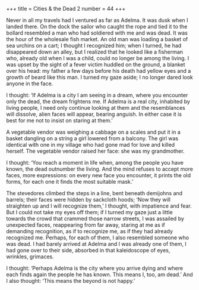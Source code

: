 +++
title = Cities & the Dead 2
number = 44
+++

Never in all my travels had I ventured as far as Adelma. It was dusk when I landed there. On the dock the sailor who caught the rope and tied it to the bollard resembled a man who had soldiered with me and was dead. It was the hour of the wholesale fish market. An old man was loading a basket of sea urchins on a cart; I thought I recognized him; when I turned, he had disappeared down an alley, but I realized that he looked like a fisherman who, already old when I was a child, could no longer be among the living. I was upset by the sight of a fever victim huddled on the ground, a blanket over his head: my father a few days before his death had yellow eyes and a growth of beard like this man. I turned my gaze aside; I no longer dared look anyone in the face.

I thought: ‘If Adelma is a city I am seeing in a dream, where you encounter only the dead, the dream frightens me. If Adelma is a real city, inhabited by living people, I need only continue looking at them and the resemblances will dissolve, alien faces will appear, bearing anguish. In either case it is best for me not to insist on staring at them.’

A vegetable vendor was weighing a cabbage on a scales and put it in a basket dangling on a string a girl lowered from a balcony. The girl was identical with one in my village who had gone mad for love and killed herself. The vegetable vendor raised her face: she was my grandmother.

I thought: ‘You reach a moment in life when, among the people you have known, the dead outnumber the living. And the mind refuses to accept more faces, more expressions: on every new face you encounter, it prints the old forms, for each one it finds the most suitable mask.’

The stevedores climbed the steps in a line, bent beneath demijohns and barrels; their faces were hidden by sackcloth hoods; ‘Now they will straighten up and I will recognize them,’ I thought, with impatience and fear. But I could not take my eyes off them; if I turned my gaze just a little towards the crowd that crammed those narrow streets, I was assailed by unexpected faces, reappearing from far away, staring at me as if demanding recognition, as if to recognize me, as if they had already recognized me. Perhaps, for each of them, I also resembled someone who was dead. I had barely arrived at Adelma and I was already one of them, I had gone over to their side, absorbed in that kaleidoscope of eyes, wrinkles, grimaces.

I thought: ‘Perhaps Adelma is the city where you arrive dying and where each finds again the people he has known. This means I, too, am dead.’ And I also thought: ‘This means the beyond is not happy.’